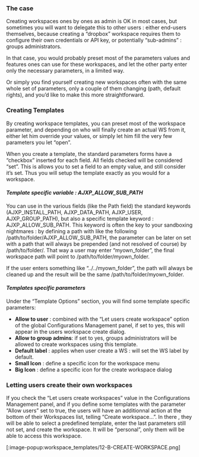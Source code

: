 ### The case
Creating workspaces ones by ones as admin is OK in most cases, but sometimes you will want to delegate this to other users : either end-users themselves, because creating a “dropbox” workspace requires them to configure their own credentials or API key, or potentially “sub-admins” : groups administrators.

In that case, you would probably preset most of the parameters values and features ones can use for these workspaces, and let the other party enter only the necessary parameters, in a limited way.

Or simply you find yourself creating new workspaces often with the same whole set of parameters, only a couple of them changing (path, default rights), and you’d like to make this more straightforward.

### Creating Templates
By creating workspace templates, you can preset most of the workspace parameter, and depending on who will finally create an actual WS from it, either let him override your values, or simply let him fill the very few parameters you let “open”.

When you create a template, the standard parameters forms have a “checkbox” inserted for each field. All fields checked will be considered “set”. This is allows you to set a field to an empty value, and still consider it’s set. Thus you will setup the template exactly as you would for a workspace.

#### _Template specific variable : AJXP_ALLOW_SUB_PATH_

You can use in the various fields (like the Path field) the standard keywords (AJXP_INSTALL_PATH, AJXP_DATA_PATH, AJXP_USER, AJXP_GROUP_PATH), but also a specific template keyword : AJXP_ALLOW_SUB_PATH. This keyword is often the key to your sandboxing nightmares : by defining a path with like the following /path/to/folder/AJXP_ALLOW_SUB_PATH, the parameter can be later on set with a path that will always be prepended (and not resolved of course) by /path/to/folder/. That way a user may enter “myown_folder”, the final workspace path will point to /path/to/folder/myown_folder.

If the user enters something like “../../myown_folder”, the path will always be cleaned up and the result will be the same /path/to/folder/myown_folder.

#### _Templates specific parameters_

Under the “Template Options” section, you will find some template specific parameters:

+ **Allow to user** : combined with the “Let users create workspace” option of the global Configurations Management panel, if set to yes, this will appear in the users workspace create dialog.
+ **Allow to group admins**: if set to yes, groups administrators will be allowed to create workspaces using this template.
+ **Default label** : applies when user create a WS : will set the WS label by default.
+ **Small Icon** : define a specific icon for the workspace menu
+ **Big Icon** : define a specific icon for the create workspace dialog

### Letting users create their own workspaces
If you check the “Let users create workspaces” value in the Configurations Management panel, and if you define some templates with the parameter “Allow users” set to true, the users will have an additionnal action at the bottom of their Workspaces list, telling “Create workspace…”. In there , they will be able to select a predefined template, enter the last parameters still not set, and create the workspace. It will be “personal”, only them will be able to access this workspace.

[:image-popup:workspace_templates/12-B-CREATE-WORKSPACE.png]